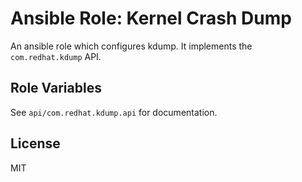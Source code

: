 
# Ansible Role: Kernel Crash Dump

An ansible role which configures kdump. It implements the `com.redhat.kdump` API.

## Role Variables

See `api/com.redhat.kdump.api` for documentation.

## License

MIT
